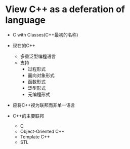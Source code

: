 # View C++ as a deferation of language
- C with Classes(C++最初的名称)
- 现在的C++
  - 多重泛型编程语言
  - 支持
    - 过程形式
    - 面向对象形式
    - 函数形式
    - 泛型形式
    - 元编程形式

- 应将C++视为联邦而非单一语言

- C++的主要联邦
  - C
  - Object-Oriented C++
  - Template C++
  - STL

